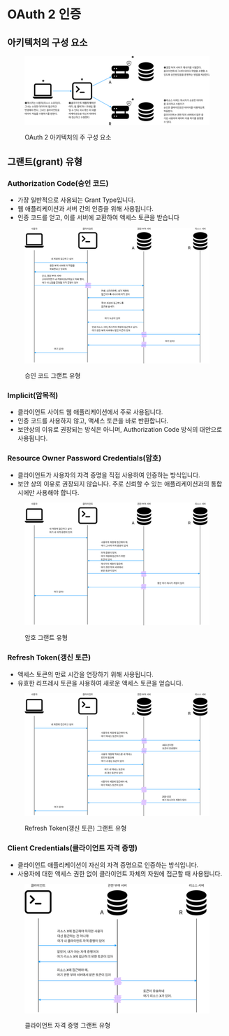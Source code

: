# OAuth 2 인증

## 아키텍처의 구성 요소

<figure><img src="../../../.gitbook/assets/image (6) (1).png" alt=""><figcaption><p>OAuth 2 아키텍처의 주 구성 요소</p></figcaption></figure>

## 그랜트(grant) 유형

### Authorization Code(승인 코드)

* 가장 일반적으로 사용되는 Grant Type입니다.
* 웹 애플리케이션과 서버 간의 인증을 위해 사용됩니다.
* 인증 코드를 얻고, 이를 서버에 교환하여 액세스 토큰을 받습니다

<figure><img src="../../../.gitbook/assets/image (10).png" alt=""><figcaption><p>승인 코드 그랜트 유형</p></figcaption></figure>

### Implicit(암목적)

* 클라이언트 사이드 웹 애플리케이션에서 주로 사용됩니다.
* 인증 코드를 사용하지 않고, 액세스 토큰을 바로 반환합니다.
* 보안상의 이유로 권장되는 방식은 아니며, Authorization Code 방식의 대안으로 사용됩니다.

### Resource Owner Password Credentials(암호)

* 클라이언트가 사용자의 자격 증명을 직접 사용하여 인증하는 방식입니다.
* 보안 상의 이유로 권장되지 않습니다. 주로 신뢰할 수 있는 애플리케이션과의 통합 시에만 사용해야 합니다.

<figure><img src="../../../.gitbook/assets/image (8) (2).png" alt=""><figcaption><p>암호 그랜트 유형</p></figcaption></figure>

### Refresh Token(갱신 토큰)

* 액세스 토큰의 만료 시간을 연장하기 위해 사용됩니다.
* 유효한 리프레시 토큰을 사용하여 새로운 액세스 토큰을 얻습니다.

<figure><img src="../../../.gitbook/assets/image (7).png" alt=""><figcaption><p>Refresh Token(갱신 토큰) 그랜트 유형</p></figcaption></figure>

### Client Credentials(클라이언트 자격 증명)

* 클라이언트 애플리케이션이 자신의 자격 증명으로 인증하는 방식입니다.
* 사용자에 대한 액세스 권한 없이 클라이언트 자체의 자원에 접근할 때 사용됩니다.

<figure><img src="../../../.gitbook/assets/image (11) (2).png" alt=""><figcaption><p>클라이언트 자격 증명 그랜트 유형</p></figcaption></figure>

